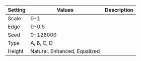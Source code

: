 |Setting|Values|Description|
|-------|------|-----------|
|Scale|0-1||
|Edge|0-0.5||
|Seed|0-128000||
|Type|A, B, C, D||
|Height|Natural, Enhanced, Equalized||
